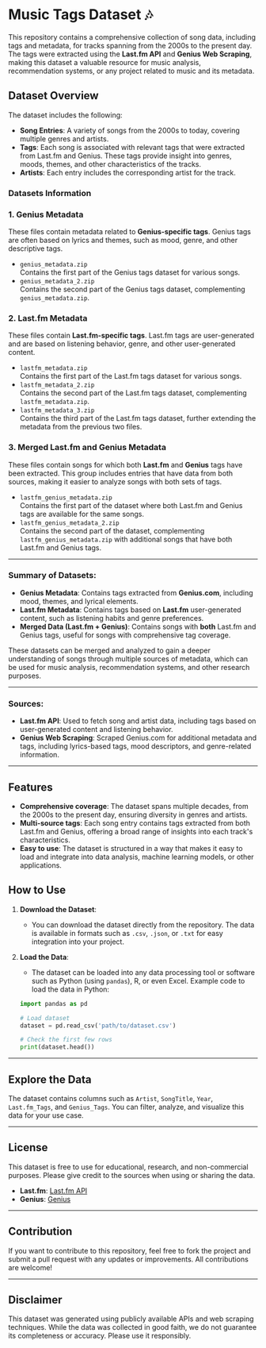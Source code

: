 # Music Tags Dataset 🎶

This repository contains a comprehensive collection of song data, including tags and metadata, for tracks spanning from the 2000s to the present day. The tags were extracted using the **Last.fm API** and **Genius Web Scraping**, making this dataset a valuable resource for music analysis, recommendation systems, or any project related to music and its metadata.

## Dataset Overview

The dataset includes the following:

- **Song Entries**: A variety of songs from the 2000s to today, covering multiple genres and artists.
- **Tags**: Each song is associated with relevant tags that were extracted from Last.fm and Genius. These tags provide insight into genres, moods, themes, and other characteristics of the tracks.
- **Artists**: Each entry includes the corresponding artist for the track.

### Datasets Information
### 1. **Genius Metadata**  
These files contain metadata related to **Genius-specific tags**. Genius tags are often based on lyrics and themes, such as mood, genre, and other descriptive tags.

- `genius_metadata.zip`  
  Contains the first part of the Genius tags dataset for various songs.
- `genius_metadata_2.zip`  
  Contains the second part of the Genius tags dataset, complementing `genius_metadata.zip`.

### 2. **Last.fm Metadata**  
These files contain **Last.fm-specific tags**. Last.fm tags are user-generated and are based on listening behavior, genre, and other user-generated content.

- `lastfm_metadata.zip`  
  Contains the first part of the Last.fm tags dataset for various songs.
- `lastfm_metadata_2.zip`  
  Contains the second part of the Last.fm tags dataset, complementing `lastfm_metadata.zip`.
- `lastfm_metadata_3.zip`  
  Contains the third part of the Last.fm tags dataset, further extending the metadata from the previous two files.

### 3. **Merged Last.fm and Genius Metadata**  
These files contain songs for which both **Last.fm** and **Genius** tags have been extracted. This group includes entries that have data from both sources, making it easier to analyze songs with both sets of tags.

- `lastfm_genius_metadata.zip`  
  Contains the first part of the dataset where both Last.fm and Genius tags are available for the same songs.
- `lastfm_genius_metadata_2.zip`  
  Contains the second part of the dataset, complementing `lastfm_genius_metadata.zip` with additional songs that have both Last.fm and Genius tags.

---

### Summary of Datasets:
- **Genius Metadata**: Contains tags extracted from **Genius.com**, including mood, themes, and lyrical elements.
- **Last.fm Metadata**: Contains tags based on **Last.fm** user-generated content, such as listening habits and genre preferences.
- **Merged Data (Last.fm + Genius)**: Contains songs with **both** Last.fm and Genius tags, useful for songs with comprehensive tag coverage.

These datasets can be merged and analyzed to gain a deeper understanding of songs through multiple sources of metadata, which can be used for music analysis, recommendation systems, and other research purposes.

---

### Sources:
- **Last.fm API**: Used to fetch song and artist data, including tags based on user-generated content and listening behavior.
- **Genius Web Scraping**: Scraped Genius.com for additional metadata and tags, including lyrics-based tags, mood descriptors, and genre-related information.

---

## Features

- **Comprehensive coverage**: The dataset spans multiple decades, from the 2000s to the present day, ensuring diversity in genres and artists.
- **Multi-source tags**: Each song entry contains tags extracted from both Last.fm and Genius, offering a broad range of insights into each track's characteristics.
- **Easy to use**: The dataset is structured in a way that makes it easy to load and integrate into data analysis, machine learning models, or other applications.

## How to Use

1. **Download the Dataset**:
   - You can download the dataset directly from the repository. The data is available in formats such as `.csv`, `.json`, or `.txt` for easy integration into your project.

2. **Load the Data**:
   - The dataset can be loaded into any data processing tool or software such as Python (using `pandas`), R, or even Excel. Example code to load the data in Python:

   ```python
   import pandas as pd

   # Load dataset
   dataset = pd.read_csv('path/to/dataset.csv')

   # Check the first few rows
   print(dataset.head())

---

## Explore the Data

The dataset contains columns such as `Artist`, `SongTitle`, `Year`, `Last.fm_Tags`, and `Genius_Tags`. You can filter, analyze, and visualize this data for your use case.

---

## License

This dataset is free to use for educational, research, and non-commercial purposes. Please give credit to the sources when using or sharing the data.

- **Last.fm**: [Last.fm API](https://www.last.fm/api)
- **Genius**: [Genius](https://genius.com/developers)

---

## Contribution

If you want to contribute to this repository, feel free to fork the project and submit a pull request with any updates or improvements. All contributions are welcome!

---

## Disclaimer

This dataset was generated using publicly available APIs and web scraping techniques. While the data was collected in good faith, we do not guarantee its completeness or accuracy. Please use it responsibly.
